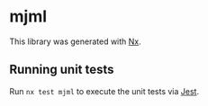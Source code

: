 # mjml

This library was generated with [Nx](https://nx.dev).

## Running unit tests

Run `nx test mjml` to execute the unit tests via [Jest](https://jestjs.io).
